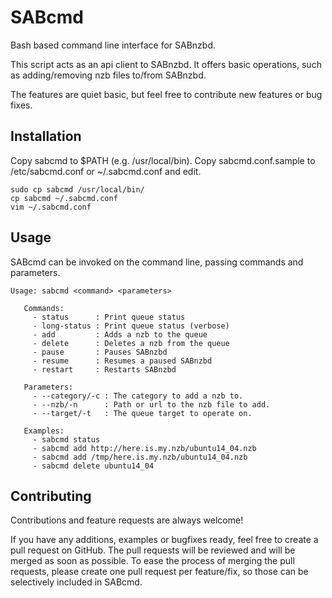 # SABcmd
Bash based command line interface for SABnzbd. 

This script acts as an api client to SABnzbd. It offers basic
operations, such as adding/removing nzb files to/from SABnzbd.

The features are quiet basic, but feel free to contribute new 
features or bug fixes.

Installation
--------------

Copy sabcmd to $PATH (e.g. /usr/local/bin).
Copy sabcmd.conf.sample to /etc/sabcmd.conf or ~/.sabcmd.conf and edit.

    sudo cp sabcmd /usr/local/bin/
    cp sabcmd ~/.sabcmd.conf
    vim ~/.sabcmd.conf

Usage
-------
SABcmd can be invoked on the command line, passing commands and parameters.

    Usage: sabcmd <command> <parameters>
    
       Commands:
         - status      : Print queue status
         - long-status : Print queue status (verbose)
         - add         : Adds a nzb to the queue
         - delete      : Deletes a nzb from the queue
         - pause       : Pauses SABnzbd
         - resume      : Resumes a paused SABnzbd
         - restart     : Restarts SABnzbd

       Parameters:
         - --category/-c : The category to add a nzb to.
         - --nzb/-n      : Path or url to the nzb file to add.
         - --target/-t   : The queue target to operate on.
         
       Examples:
         - sabcmd status
         - sabcmd add http://here.is.my.nzb/ubuntu14_04.nzb
         - sabcmd add /tmp/here.is.my.nzb/ubuntu14_04.nzb
         - sabcmd delete ubuntu14_04

Contributing
-------
Contributions and feature requests are always welcome!

If you have any additions, examples or bugfixes ready, feel free to create a pull request on GitHub. The pull requests will be reviewed and will be merged as soon as possible. To ease the process of merging the pull requests, please create one pull request per feature/fix, so those can be selectively included in SABcmd.
